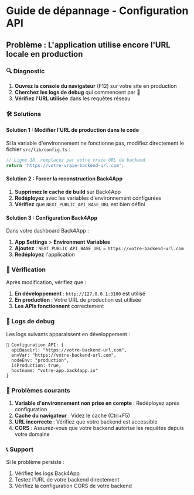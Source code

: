# Guide de dépannage - Configuration API

## Problème : L'application utilise encore l'URL locale en production

### 🔍 Diagnostic

1. **Ouvrez la console du navigateur** (F12) sur votre site en production
2. **Cherchez les logs de debug** qui commencent par 🔧
3. **Vérifiez l'URL utilisée** dans les requêtes réseau

### 🛠️ Solutions

#### Solution 1 : Modifier l'URL de production dans le code

Si la variable d'environnement ne fonctionne pas, modifiez directement le fichier `src/lib/config.ts` :

```typescript
// Ligne 18, remplacez par votre vraie URL de backend
return 'https://votre-vraie-backend-url.com';
```

#### Solution 2 : Forcer la reconstruction Back4App

1. **Supprimez le cache de build** sur Back4App
2. **Redéployez** avec les variables d'environnement configurées
3. **Vérifiez** que `NEXT_PUBLIC_API_BASE_URL` est bien défini

#### Solution 3 : Configuration Back4App

Dans votre dashboard Back4App :

1. **App Settings** > **Environment Variables**
2. **Ajoutez** : `NEXT_PUBLIC_API_BASE_URL` = `https://votre-backend-url.com`
3. **Redéployez** l'application

### 🔧 Vérification

Après modification, vérifiez que :

1. **En développement** : `http://127.0.0.1:3100` est utilisé
2. **En production** : Votre URL de production est utilisée
3. **Les APIs fonctionnent** correctement

### 📝 Logs de debug

Les logs suivants apparaissent en développement :
```
🔧 Configuration API: {
  apiBaseUrl: "https://votre-backend-url.com",
  envVar: "https://votre-backend-url.com",
  nodeEnv: "production",
  isProduction: true,
  hostname: "votre-app.back4app.io"
}
```

### 🚨 Problèmes courants

1. **Variable d'environnement non prise en compte** : Redéployez après configuration
2. **Cache du navigateur** : Videz le cache (Ctrl+F5)
3. **URL incorrecte** : Vérifiez que votre backend est accessible
4. **CORS** : Assurez-vous que votre backend autorise les requêtes depuis votre domaine

### 📞 Support

Si le problème persiste :
1. Vérifiez les logs Back4App
2. Testez l'URL de votre backend directement
3. Vérifiez la configuration CORS de votre backend 